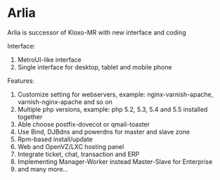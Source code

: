 Arlia
=====

Arlia is successor of Kloxo-MR with new interface and coding

Interface:
1. MetroUI-like interface
2. Single interface for desktop, tablet and mobile phone

Features:
1. Customize setting for webservers, example: nginx-varnish-apache, varnish-nginx-apache and so on
2. Multiple php versions, example: php 5.2, 5.3, 5.4 and 5.5 installed together
3. Able choose postfix-dovecot or qmail-toaster
4. Use Bind, DJBdns and powerdns for master and slave zone
5. Rpm-based install/update
6. Web and OpenVZ/LXC hosting panel
7. Integrate ticket, chat, transaction and ERP
8. Implementing Manager-Worker instead Master-Slave for Enterprise
9. and many more... 
